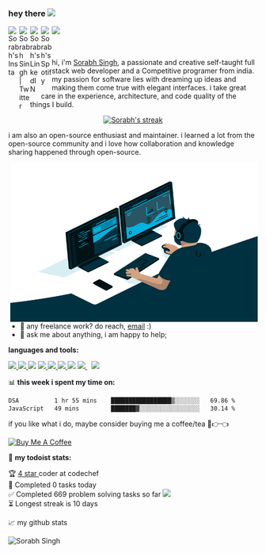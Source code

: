 ### hey there <img src="https://media.giphy.com/media/hvRJCLFzcasrR4ia7z/giphy.gif" width="25px">
<a href="https://www.instagram.com/sorabh.exe/">
  <img align="left" alt="Sorabh's Insta" width="22px" src="https://cdn2.iconfinder.com/data/icons/social-media-2285/512/1_Instagram_colored_svg_1-128.png" />
</a>
<a href="#">
  <img align="left" alt="Sorabh Singh | Twitter" width="22px" src="https://raw.githubusercontent.com/peterthehan/peterthehan/master/assets/twitter.svg" />
</a>
<a href="https://www.linkedin.com/in/sorabh-singh-952895209/">
  <img align="left" alt="Sorabh's LinkedIN" width="22px" src="https://raw.githubusercontent.com/peterthehan/peterthehan/master/assets/linkedin.svg" />
</a>
<a href="#">
  <img align="left" alt="Sorabh's Spotify" width="22px" src="https://raw.githubusercontent.com/peterthehan/peterthehan/master/assets/spotify.svg" />
</a>

![](https://visitor-badge.glitch.me/badge?page_id=Sorabh3127.Sorabh3127)

<br />

hi, i'm [Sorabh Singh](#), a passionate and creative self-taught full stack web developer and a Competitive programer from india. my passion for software lies with dreaming up ideas and making them come true with elegant interfaces. i take great care in the experience, architecture, and code quality of the things I build.

<p align="center">
    <a href="https://github.com/Sorabh3127/github-readme-streak-stats">
        <img title="🔥 Get streak stats for your profile at git.io/streak-stats" alt="Sorabh's streak" src="https://github-readme-streak-stats.herokuapp.com/?user=Sorabh3127&theme=black-ice&hide_border=true&stroke=0000&background=060A0CD0"/>
    </a>
</p>

i am also an open-source enthusiast and maintainer. i learned a lot from the open-source community and i love how collaboration and knowledge sharing happened through open-source.


  <img align="right" alt="GIF" src="./code.gif" width="500" height="320" />
  
- 💼 any freelance work? do reach, [email](mailto:sorabh.cu.2001@gmail.com) :)
- 💬 ask me about anything, i am happy to help; 

**languages and tools:**  

<p align="left"> 
    <a href="https://www.java.com" target="_blank"> <img src="https://img.icons8.com/color/48/000000/java-coffee-cup-logo.png"/> </a>
    <a href="https://reactjs.org/" target="_blank"> <img src="https://img.icons8.com/color/48/000000/react-native.png"/> </a>
    <a href="https://developer.mozilla.org/en-US/docs/Web/JavaScript" target="_blank"> <img src="https://img.icons8.com/color/48/000000/javascript--v2.png"/></a> 
    <a href="https://www.w3.org/html/" target="_blank"> <img src="https://img.icons8.com/color/48/000000/html-5.png"/> </a> 
    <a href="https://www.w3schools.com/css/" target="_blank"> <img src="https://img.icons8.com/color/48/000000/css3.png"/> </a> 
    <a href="https://getbootstrap.com" target="_blank"> <img src="https://img.icons8.com/color/48/000000/bootstrap.png"/> </a> 
    <a href="https://www.python.org" target="_blank"> <img src="https://img.icons8.com/color/48/000000/python--v2.png"/></a> 
    <a style="padding-right:8px;" href="https://www.mysql.com/" target="_blank"> <img src="https://img.icons8.com/fluent/50/000000/mysql-logo.png"/> </a>
    <a style="padding-right:8px;" href="https://www.mysql.com/" target="_blank"> <img src="https://img.icons8.com/color/48/000000/git.png"/> </a>
    
</p>

📊 **this week i spent my time on:**
<!--START_SECTION:waka-->
```text
DSA          1 hr 55 mins    █████████████████▒░░░░░░░   69.86 % 
JavaScript   49 mins         ███████▓░░░░░░░░░░░░░░░░░   30.14 % 
```
<!--END_SECTION:waka-->

if you like what i do, maybe consider buying me a coffee/tea 🥺👉👈

<a href="#" target="_blank"><img src="https://cdn.buymeacoffee.com/buttons/v2/default-red.png" alt="Buy Me A Coffee" width="150" ></a>

🚧 **my todoist stats:**
<!-- TODO-IST:START -->
🏆 <a href="https://www.codechef.com/users/sorcool" target="_blank"> 4 star </a> coder at codechef           
🌸  Completed 0 tasks today           
✅  Completed 669 problem solving tasks so far
<a href="http://www.cleartax.in"></a><img src="https://media.giphy.com/media/WUlplcMpOCEmTGBtBW/giphy.gif" width="30">            
⏳  Longest streak is 10 days
<!-- TODO-IST:END -->


📈 my github stats

<p ><img height="137px" src="https://github-readme-stats.vercel.app/api?username=Sorabh3127&hide_title=true&hide_border=true&show_icons=true&include_all_commits=true&count_private=true&line_height=21&text_color=000&icon_color=000&bg_color=0,ea6161,ffc64d,fffc4d,52fa5a&theme=graywhite" alt="Sorabh Singh" />



